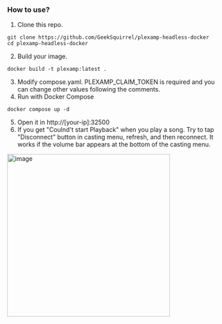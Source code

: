 ### How to use?
1. Clone this repo.
```shell
git clone https://github.com/GeekSquirrel/plexamp-headless-docker
cd plexamp-headless-docker
```
2. Build your image.
```shell
docker build -t plexamp:latest .
```
3. Modify compose.yaml. PLEXAMP_CLAIM_TOKEN is required and you can change other values following the comments.
4. Run with Docker Compose
```shell
docker compose up -d
```
5. Open it in http://[your-ip]:32500
6. If you get "Coulnd't start Playback" when you play a song. Try to tap "Disconnect" button in casting menu, refresh, and then reconnect. It works if the volume bar appears at the bottom of the casting menu.
<img width="375" alt="image" src="https://github.com/GeekSquirrel/plexamp-headless-docker/assets/127181546/444f3ec8-3ec7-45e4-94d1-7515097befa2">
